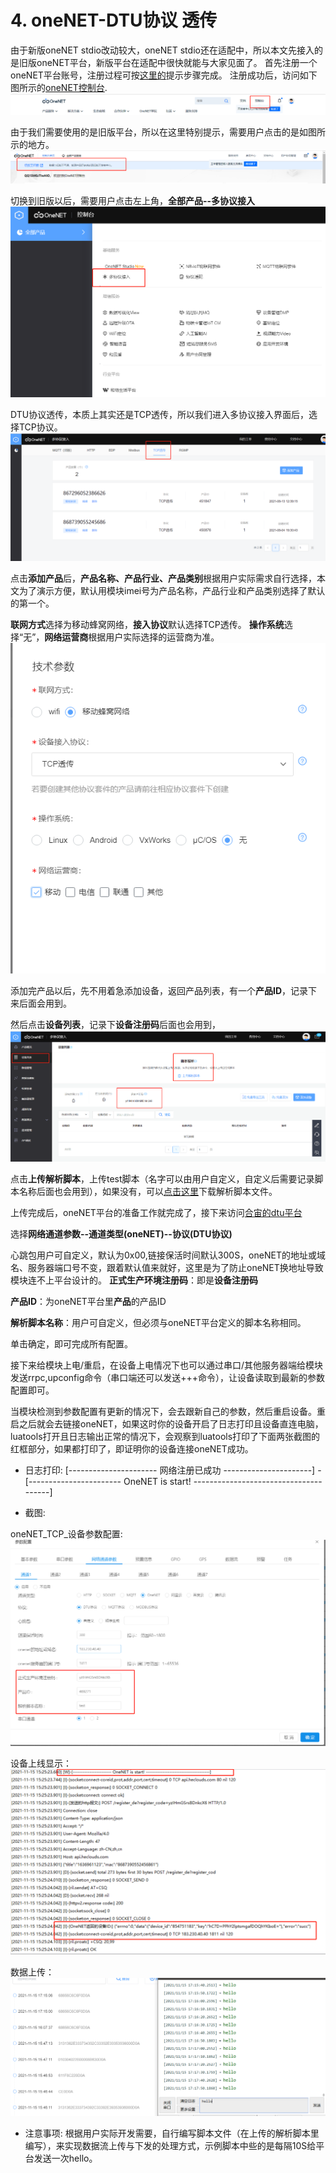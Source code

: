 
# 4. oneNET-DTU协议 透传

由于新版oneNET stdio改动较大，oneNET stdio还在适配中，所以本文先接入的是旧版oneNET平台，新版平台在适配中很快就能与大家见面了。
首先注册一个oneNET平台账号，注册过程可按[这里的](https://open.iot.10086.cn/passport/reg?appid=1)提示步骤完成。
注册成功后，访问如下图所示的[oneNET控制台]((https://open.iot.10086.cn/console/)).
![oneNET控制台](img/oneNET控制台.png)

由于我们需要使用的是旧版平台，所以在这里特别提示，需要用户点击的是如图所示的地方。
![切换到旧版](img/切换到旧版.png)

切换到旧版以后，需要用户点击左上角，**全部产品--多协议接入**
![多协议接入](img/多协议接入.png)

DTU协议透传，本质上其实还是TCP透传，所以我们进入多协议接入界面后，选择TCP协议。
![oneNET_DTU透传](img/oneNET_DTU透传.png)

点击**添加产品**后，**产品名称、产品行业、产品类别**根据用户实际需求自行选择，本文为了演示方便，默认用模块imei号为产品名称，产品行业和产品类别选择了默认的第一个。

**联网方式**选择为移动蜂窝网络，**接入协议**默认选择TCP透传。
**操作系统**选择“无”，**网络运营商**根据用户实际选择的运营商为准。
![oneNET_TCP_添加产品](img/oneNET_TCP_添加产品.png)

添加完产品以后，先不用着急添加设备，返回产品列表，有一个**产品ID**，记录下来后面会用到。

然后点击**设备列表**，记录下**设备注册码**后面也会用到，
![oneNET_TCP_设备导入](img/oneNET_TCP_设备导入.png)

点击**上传解析脚本**，上传test脚本（名字可以由用户自定义，自定义后需要记录脚本名称后面也会用到），如果没有，可以[点击这里](img/sample-save-str.lua)下载解析脚本文件。

上传完成后，oneNET平台的准备工作就完成了，接下来访问[合宙的dtu平台](https://dtu.openluat.com/)

选择**网络通道参数--通道类型(oneNET)--协议(DTU协议)**

心跳包用户可自定义，默认为0x00,链接保活时间默认300S，oneNET的地址或域名、服务器端口号不变，跟着默认值来就好，这里是为了防止oneNET换地址导致模块连不上平台设计的。
**正式生产环境注册码**：即是**设备注册码**

**产品ID**：为oneNET平台里**产品**的产品ID

**解析脚本名称**：用户可自定义，但必须与oneNET平台定义的脚本名称相同。

单击确定，即可完成所有配置。

接下来给模块上电/重启，在设备上电情况下也可以通过串口/其他服务器端给模块发送rrpc,upconfig命令（串口端还可以发送+++命令），让设备读取到最新的参数配置即可。

当模块检测到参数配置有更新的情况下，会去跟新自己的参数，然后重启设备。重启之后就会去链接oneNET，如果这时你的设备开启了日志打印且设备直连电脑，luatools打开且日志输出正常的情况下，会观察到luatools打印了下面两张截图的红框部分，如果都打印了，即证明你的设备连接oneNET成功。

* 日志打印:
[---------------------- 网络注册已成功 ----------------------]
-[----------------------- OneNET is start! --------------------------------------]

* 截图:

oneNET_TCP_设备参数配置:
![oneNET_TCP_设备参数配置](img/oneNET_TCP_设备参数配置.png)

设备上线显示：
![oneNET_TCP_设备上线](img/oneNET_TCP_设备上线_luatools.png)

数据上传：
![oneNET_TCP_数据解析](img/oneNET_TCP_数据解析.png)

* 注意事项: 根据用户实际开发需要，自行编写脚本文件（在上传的解析脚本里编写），来实现数据流上传与下发的处理方式，示例脚本中些的是每隔10S给平台发送一次hello。
